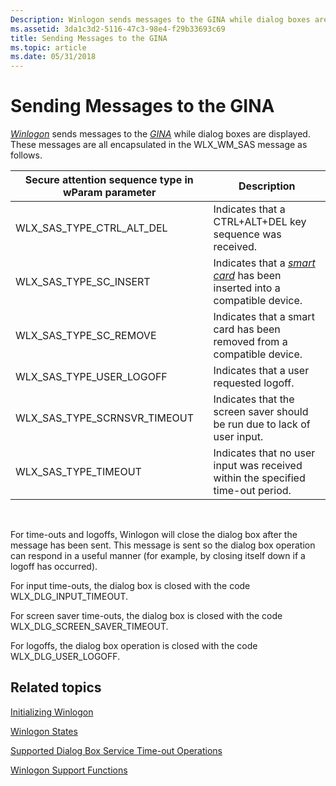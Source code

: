 ```yaml
---
Description: Winlogon sends messages to the GINA while dialog boxes are displayed. These messages are all encapsulated in the WLX\_WM\_SAS message as follows.
ms.assetid: 3da1c3d2-5116-47c3-98e4-f29b33693c69
title: Sending Messages to the GINA
ms.topic: article
ms.date: 05/31/2018
---
```


# Sending Messages to the GINA

[*Winlogon*](https://msdn.microsoft.com/en-us/library/ms721635(v=VS.85).aspx) sends messages to the [*GINA*](https://msdn.microsoft.com/en-us/library/ms721584(v=VS.85).aspx) while dialog boxes are displayed. These messages are all encapsulated in the WLX\_WM\_SAS message as follows.



| Secure attention sequence type in wParam parameter | Description                                                                                                                                   |
|----------------------------------------------------|-----------------------------------------------------------------------------------------------------------------------------------------------|
| WLX\_SAS\_TYPE\_CTRL\_ALT\_DEL                     | Indicates that a CTRL+ALT+DEL key sequence was received.                                                                                      |
| WLX\_SAS\_TYPE\_SC\_INSERT                         | Indicates that a [*smart card*](https://msdn.microsoft.com/en-us/library/ms721625(v=VS.85).aspx) has been inserted into a compatible device. |
| WLX\_SAS\_TYPE\_SC\_REMOVE                         | Indicates that a smart card has been removed from a compatible device.                                                                        |
| WLX\_SAS\_TYPE\_USER\_LOGOFF                       | Indicates that a user requested logoff.                                                                                                       |
| WLX\_SAS\_TYPE\_SCRNSVR\_TIMEOUT                   | Indicates that the screen saver should be run due to lack of user input.                                                                      |
| WLX\_SAS\_TYPE\_TIMEOUT                            | Indicates that no user input was received within the specified time-out period.                                                               |



 

For time-outs and logoffs, Winlogon will close the dialog box after the message has been sent. This message is sent so the dialog box operation can respond in a useful manner (for example, by closing itself down if a logoff has occurred).

For input time-outs, the dialog box is closed with the code WLX\_DLG\_INPUT\_TIMEOUT.

For screen saver time-outs, the dialog box is closed with the code WLX\_DLG\_SCREEN\_SAVER\_TIMEOUT.

For logoffs, the dialog box operation is closed with the code WLX\_DLG\_USER\_LOGOFF.

## Related topics

<dl> <dt>

[Initializing Winlogon](initializing-winlogon.md)
</dt> <dt>

[Winlogon States](winlogon-states.md)
</dt> <dt>

[Supported Dialog Box Service Time-out Operations](supported-dialog-box-service-time-out-operations.md)
</dt> <dt>

[Winlogon Support Functions](authentication-functions.md)
</dt> </dl>

 

 



